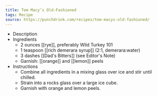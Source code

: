 ```yaml
---
title: Tom Macy’s Old-Fashioned
tags: Recipe
source: https://punchdrink.com/recipes/tom-macys-old-fashioned/
---
```


- Description
- Ingredients
	- 2 ounces [[rye]], preferably Wild Turkey 101
	- 1 teaspoon [[rich demerara syrup]] (2:1, demerara:water)
	- 3 dashes [[Dad's Bitters]] (see Editor's Note)
	- Garnish: [[orange]] and [[lemon]] peels
- Instructions
	- Combine all ingredients in a mixing glass over ice and stir until chilled.
	- Strain into a rocks glass over a large ice cube.
	- Garnish with orange and lemon peels.